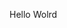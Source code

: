 Hello Wolrd












































































































































































































































































































































































































































































































































































































































































































































































































































































































































































































































































































































































































































































































































































































































































































































































































































































































































































































































































































































































































































































































































































































































































































































































































































































































































































































































































































































































